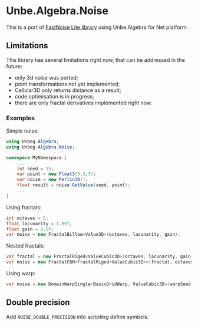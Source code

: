 # Unbe.Algebra.Noise

This is a port of [FastNoise Lite library](https://github.com/Auburn/FastNoise) using Unbe.Algebra for Net platform.

## Limitations

This library has several limitations right now, that can be addressed in the future:

* only 3d noise was ported;
* point transformations not yet implemented;
* Cellular3D only returns distance as a result;
* code optimisation is in progress;
* there are only fractal derivatives implemented right now.

### Examples

Simple noise:

```C#
using Unbeg.Algebra;
using Unbeg.Algebra.Noise;

namespace MyNamespace {
    ...
    int seed = 15;
    var point = new Float3(3,3,3);
    var noise = new Perlin3D();
    float result = noise.GetValue(seed, point);
    ...
}
```

Using fractals:

```C#
int octaves = 5;
float lacunarity = 1.99f;
float gain = 0.5f;
var noise = new FractalBillow<Value3D>(octaves, lacunarity, gain);
```

Nested fractals:

```C#
var fractal = new FractalRiged<ValueCubic3D>(octaves, lacunarity, gain);
var noise = new FractalFBM<FractalRiged<ValueCubic3D>>(fractal, octaves, lacunarity, gain);
```

Using warp:
```C#
var noise = new DomainWarpSingle<BasicGridWarp, ValueCubic3D>(warpSeed, warpFrequency, warpAmp);

```

## Double precision

Add `NOISE_DOUBLE_PRECISION` into scripting define symbols.
